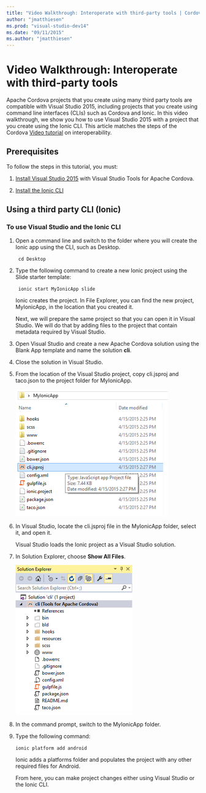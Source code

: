 ```yaml
---
title: "Video Walkthrough: Interoperate with third-party tools | Cordova"
author: "jmatthiesen"
ms.prod: "visual-studio-dev14"
ms.date: "09/11/2015"
ms.author: "jmatthiesen"
---
```


# Video Walkthrough: Interoperate with third-party tools

Apache Cordova projects that you create using many third party tools are compatible with Visual Studio 2015, including projects that you create using command line interfaces (CLIs) such as Cordova and Ionic. In this video walkthrough, we show you how to use Visual Studio 2015 with a project that you create using the Ionic CLI. This article matches the steps of the Cordova [Video tutorial](http://go.microsoft.com/fwlink/p/?LinkID=534728) on interoperability.

## Prerequisites

To follow the steps in this tutorial, you must:

1. [Install Visual Studio 2015](../first-steps/installation.md) with Visual Studio Tools for Apache Cordova.

2. [Install the Ionic CLI](http://ionicframework.com/docs/cli/install.html)

## Using a third party CLI (Ionic)

### To use Visual Studio and the Ionic CLI

1. Open a command line and switch to the folder where you will create the Ionic app using the CLI, such as Desktop.

        cd Desktop

2. Type the following command to create a new Ionic project using the Slide starter template:

        ionic start MyIonicApp slide

    Ionic creates the project. In File Explorer, you can find the new project, MyIonicApp, in the location that you created it.

    Next, we will prepare the same project so that you can open it in Visual Studio. We will do that by adding files to the project that contain metadata required by Visual Studio.

3. Open Visual Studio and create a new Apache Cordova solution using the Blank App template and name the solution **cli**.

4. Close the solution in Visual Studio.

5. From the location of the Visual Studio project, copy cli.jsproj and taco.json to the project folder for MyIonicApp.

    ![Project structure in Ionic](media/interoperability/IC795791.png)

6. In Visual Studio, locate the cli.jsproj file in the MyIonicApp folder, select it, and open it.

    Visual Studio loads the Ionic project as a Visual Studio solution.

7. In Solution Explorer, choose **Show All Files**.

    ![Project structure in Visual Studio](media/interoperability/IC795803.png)

8. In the command prompt, switch to the MyIonicApp folder.

9. Type the following command:

       ionic platform add android

    Ionic adds a platforms folder and populates the project with any other required files for Android.

    From here, you can make project changes either using Visual Studio or the Ionic CLI.
